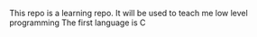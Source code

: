 This repo is a learning repo.  It will be used to teach me low level programming
The first language is C
